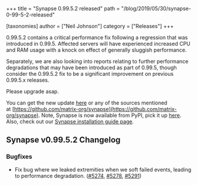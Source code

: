 +++
title = "Synapse 0.99.5.2 released"
path = "/blog/2019/05/30/synapse-0-99-5-2-released"

[taxonomies]
author = ["Neil Johnson"]
category = ["Releases"]
+++


0.99.5.2 contains a critical performance fix following a regression that was introduced in 0.99.5. Affected servers will have experienced increased CPU and RAM usage with a knock on effect of generally sluggish performance.

Separately, we are also looking into reports relating to further performance degradations that may have been introduced as part of 0.99.5, though consider the 0.99.5.2 fix to be a significant improvement on previous 0.99.5.x releases.

Please upgrade asap.

You can get the new update [here](https://github.com/matrix-org/synapse/releases/tag/v0.99.5.2) or any of the sources mentioned at [https://github.com/matrix-org/synapse](https://github.com/matrix-org/synapse). Note, Synapse is now available from PyPI, pick it up [here](https://pypi.org/project/matrix-synapse/). Also, check out our [Synapse installation guide page](https://matrix.org/docs/guides/installing-synapse).

## Synapse v0.99.5.2 Changelog

### Bugfixes

- Fix bug where we leaked extremities when we soft failed events, leading to performance degradation. ([\#5274](https://github.com/matrix-org/synapse/issues/5274), [\#5278](https://github.com/matrix-org/synapse/issues/5278), [\#5291](https://github.com/matrix-org/synapse/issues/5291))
